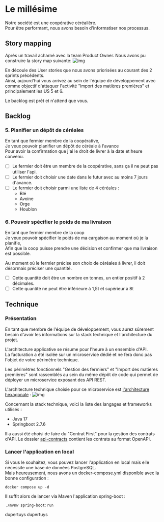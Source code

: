 # Le millésime

Notre société est une coopérative céréalière.  
Pour être performant, nous avons besoin d'informatiser nos processus.

## Story mapping

Après un travail acharné avec la team Product Owner. Nous avons pu construire la story map suivante:
![img](./docs/user-story-map.png)


En découle des User stories que nous avons priorisées au courant des 2 sprints précédents.  
Ainsi, aujourd'hui vous arrivez au sein de l'équipe de développement avec comme objectif d'attaquer l'activité "Import des matières premières" et principalement les US 5 et 6.

Le backlog est prêt et n'attend que vous.

## Backlog
### 5. Planifier un dépôt de céréales

En tant que fermier membre de la coopérative,  
Je veux pouvoir planifier un dépôt de céréale à l'avance  
Pour avoir la confirmation que j'ai le droit de livrer à la date et heure convenu.  

 - [ ] Le fermier doit être un membre de la coopérative, sans ça il ne peut pas utiliser l'api.  
 - [ ] Le fermier doit choisir une date dans le futur avec au moins 7 jours d'avance.  
 - [ ] Le fermier doit choisir parmi une liste de 4 céréales : 
      * Blé
      * Avoine
      * Orge
      * Houblon

### 6. Pouvoir spécifier le poids de ma livraison
En tant que fermier membre de la coop  
Je veux pouvoir spécifier le poids de ma cargaison au moment où je la planifie,  
Afin que la coop puisse prendre une décision et confirmer que ma livraison est possible.  

Au moment où le fermier précise son choix de céréales à livrer, il doit désormais préciser une quantité.  
 - [ ] Cette quantité doit être un nombre en tonnes, un entier positif à 2 décimales.
 - [ ] Cette quantité ne peut être inférieure à 1,5t et supérieur à 8t

## Technique

### Présentation

En tant que membre de l'équipe de développement, vous aurez sûrement besoin d'avoir les informations sur la stack technique et l'architecture du projet.

L'architecture applicative se résume pour l'heure à un ensemble d'API.  
La facturation a été isolée sur un microservice dédié et ne fera donc pas l'objet de votre périmètre technique.  

Les périmètres fonctionnels "Gestion des fermiers" et "Import des matières premières" sont rassemblés au sein du même dépôt de code qui permet de déployer un microservice exposant des API REST.

L'architecture technique choisie pour ce microservice est [l'architecture hexagonale](https://blog.ippon.fr/2021/02/17/spring-boot-hexagone/) :
![img](./docs/technical-architecture.png)

Concernant la stack technique, voici la liste des langages et frameworks utilisés :
* Java 17
* Springboot 2.7.6


Il a aussi été choisi de faire du "Contrat First" pour la gestion des contrats d'API.
Le dossier [api-contracts](./api-contracts) contient les contrats au format OpenAPI.

### Lancer l'application en local

Si vous le souhaitez, vous pouvez lancer l'application en local mais elle nécessite une base de données PostgreSQL.  
Mais heureusement, nous avons un docker-compose.yml disponible avec la bonne configuration :
```shell
docker compose up -d
```

Il suffit alors de lancer via Maven l'application spring-boot :
```shell
./mvnw spring-boot:run
```
dupertuys dupertuys




